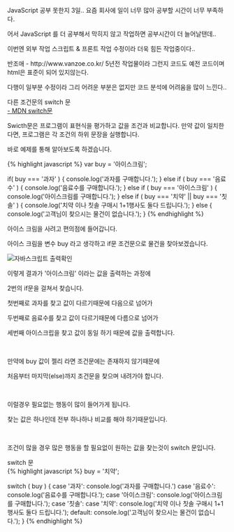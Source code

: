 <div class="box">
  <p>JavaScript 공부 못한지 3일.. 요즘 회사에 일이 너무 많아 공부할 시간이 너무 부족하다.</p>
  <p>어서 JavaScript 를 더 공부해서 막히지 않고 작업하면 공부시간이 더 늘어날탠데..</p>
  <p>이번엔 외부 작업 스크립트 & 프론트 작업 수정이라 더욱 힘든 작업중이다..</p>
  <p>반조애 - http://www.vanzoe.co.kr/ 5년전 작업물이라 그런지 코드도 예전 코드이며 html은 표준이 되어 있지않는다.</p>
  <p>다행이 일부분 수정이라 그리 어려운 부분은 없지만 코드 분석에 어려움을 많이 느낀다..</p>
</div>

<div class="box">
  <div class="small-title">
    다른 조건문의 switch 문
  </div>

  <div class="pro-txt">
    <a href="https://developer.mozilla.org/ko/docs/Web/JavaScript/Reference/Statements/switch" target="_balnk"> - MDN switch문</a>
    <p>Swicth문은 프로그램이 표현식을 평가하고 값을 조건과 비교합니다. 만약 값이 일치한다면, 프로그램은 각 조건의 하위 문장을 실행합니다.</p>
  </div>
  <p>바로 예제를 통해 알아보도록 하겠습니다.</p>
</div>

<div class="box">
{% highlight javascript %}
  var buy = '아이스크림';
  
  if( buy === '과자' ) {
    console.log('과자를 구매합니다.');
  } else if ( buy === '음료수' ) {
    console.log('음료수를 구매합니다.');
  } else if ( buy === '아이스크림' ) {
    console.log('아이스크림를 구매합니다.');
  } else if (
    buy === '치약' ||
    buy === '칫솔'
  ) {
    console.log('치약 이나 칫솔 구매시 1+1행사도 둘다 드립니다.');
  } else {
     console.log('고객님이 찾으시는 물건이 없습니다.');
  }
{% endhighlight %}

<p>아이스 크림을 사려고 편의점에 들어갑니다.<p/>
<p>아이스 크림을 변수 buy 라고 생각하고 if문 조건문으로 물건을 찾아보겠습니다.</p>
<div class="img-box">
  <img src="{{ site.baseurl }}/static/img/post/2018-09-06-1.png" alt="자바스크립트 출력확인" />
</div>
<p>이렇게 결과가 '아이스크림' 이라는 값을 출력하는 과정에</p>
<p>2번의 if문을 걸쳐서 찾습니다.</p>
<p>첫번째로 과자를 찾고 값이 다르기때문에 다음으로 넘어가</p>
<p>두번째로 음료수를 찾고 값이 다르기때문에 다름으로 넘어가</p>
<p>세번째 아이스크립을 찾고 값이 동일 하기 때문에 값을 출력합니다.</p>
<br/>
<p>만약에 buy 값이 젤리 라면 조건문에는 존재하지 않기때문에</p>
<p>처음부터 마지막(else)까지 조건문을 찾으며 내려가야 합니다.</p>
<br/>
<p>이럴경우 필요없는 행동이 많이 들어가게 됩니다.</p>
<p>찾는 값은 하나인데 전부 하나하나 비교를 해야 하기때문입니다.</p>
<br/>
<p>조건이 많을 경우 많은 행동을 할 필요없이 원하는 값을 찾는것이 switch 문입니다.</p>
</div>

<div class="box">
  <div class="small-title">switch 문</div>
{% highlight javascript %}
  buy = '치약';
	
  switch ( buy ) {
	  case '과자':
		  console.log('과자를 구매합니다.')
	  case '음료수':
		  console.log('음료수를 구매합니다.');
	  case '아이스크림':
		  console.log('아이스크림를 구매합니다.');
	  case '칫솔':
	  case '치약':
		  console.log('치약 이나 칫솔 구매시 1+1행사도 둘다 드립니다.');
	  default:
		  console.log('고객님이 찾으시는 물건이 없습니다.');
  }
{% endhighlight %}
</div>

